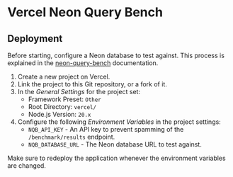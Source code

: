 # Vercel Neon Query Bench

## Deployment

Before starting, configure a Neon database to test against. This process is
explained in the [neon-query-bench](https://github.com/evanshortiss/neon-query-bench)
documentation.

1. Create a new project on Vercel.
1. Link the project to this Git repository, or a fork of it.
1. In the _General Settings_ for the project set:
   - Framework Preset: `Other`
   - Root Directory: `vercel/`
   - Node.js Version: `20.x`
1. Configure the following _Environment Variables_ in the project settings:
   - `NQB_API_KEY` - An API key to prevent spamming of the `/benchmark/results` endpoint.
   - `NQB_DATABASE_URL` - The Neon database URL to test against.

Make sure to redeploy the application whenever the environment variables are
changed.
